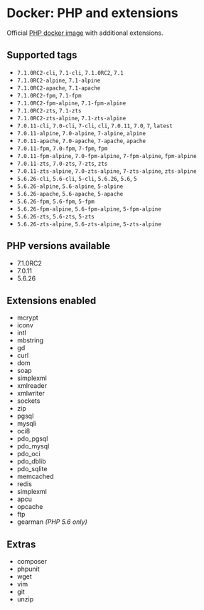 Docker: PHP and extensions
==========================

Official [PHP docker image](https://hub.docker.com/_/php/) with additional extensions.

Supported tags
--------------

- `7.1.0RC2-cli`, `7.1-cli`, `7.1.0RC2`, `7.1`
- `7.1.0RC2-alpine`, `7.1-alpine`
- `7.1.0RC2-apache`, `7.1-apache`
- `7.1.0RC2-fpm`, `7.1-fpm`
- `7.1.0RC2-fpm-alpine`, `7.1-fpm-alpine`
- `7.1.0RC2-zts`, `7.1-zts`
- `7.1.0RC2-zts-alpine`, `7.1-zts-alpine`
- `7.0.11-cli`, `7.0-cli`, `7-cli`, `cli`, `7.0.11`, `7.0`, `7`, `latest`
- `7.0.11-alpine`, `7.0-alpine`, `7-alpine`, `alpine`
- `7.0.11-apache`, `7.0-apache`, `7-apache`, `apache`
- `7.0.11-fpm`, `7.0-fpm`, `7-fpm`, `fpm`
- `7.0.11-fpm-alpine`, `7.0-fpm-alpine`, `7-fpm-alpine`, `fpm-alpine`
- `7.0.11-zts`, `7.0-zts`, `7-zts`, `zts`
- `7.0.11-zts-alpine`, `7.0-zts-alpine`, `7-zts-alpine`, `zts-alpine`
- `5.6.26-cli`, `5.6-cli`, `5-cli`, `5.6.26`, `5.6`, `5`
- `5.6.26-alpine`, `5.6-alpine`, `5-alpine`
- `5.6.26-apache`, `5.6-apache`, `5-apache`
- `5.6.26-fpm`, `5.6-fpm`, `5-fpm`
- `5.6.26-fpm-alpine`, `5.6-fpm-alpine`, `5-fpm-alpine`
- `5.6.26-zts`, `5.6-zts`, `5-zts`
- `5.6.26-zts-alpine`, `5.6-zts-alpine`, `5-zts-alpine`

PHP versions available
----------------------

- 7.1.0RC2
- 7.0.11
- 5.6.26

Extensions enabled
------------------

- mcrypt
- iconv
- intl
- mbstring
- gd
- curl
- dom
- soap
- simplexml
- xmlreader
- xmlwriter
- sockets
- zip
- pgsql
- mysqli
- oci8
- pdo_pgsql
- pdo_mysql
- pdo_oci
- pdo_dblib
- pdo_sqlite
- memcached
- redis
- simplexml
- apcu
- opcache
- ftp
- gearman *(PHP 5.6 only)*

Extras
------

- composer
- phpunit
- wget
- vim
- git
- unzip
